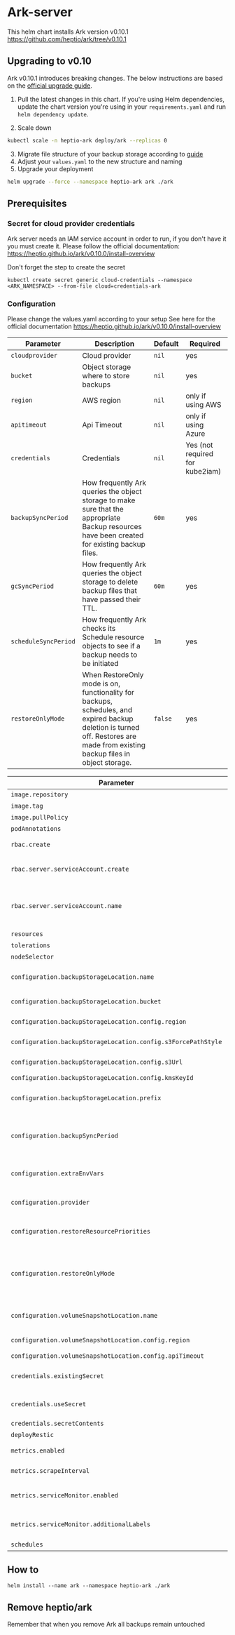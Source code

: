 # Ark-server

This helm chart installs Ark version v0.10.1
https://github.com/heptio/ark/tree/v0.10.1

## Upgrading to v0.10

Ark v0.10.1 introduces breaking changes. The below instructions are based on the [official upgrade guide](https://github.com/heptio/ark/blob/master/docs/upgrading-to-v0.10.md).

1. Pull the latest changes in this chart. If you're using Helm dependencies, update the chart version you're using in your `requirements.yaml` and run `helm dependency update`.

2. Scale down

```sh
kubectl scale -n heptio-ark deploy/ark --replicas 0
```

3. Migrate file structure of your backup storage according to [guide](https://github.com/heptio/ark/blob/master/docs/storage-layout-reorg-v0.10.md)
4. Adjust your `values.yaml` to the new structure and naming
5. Upgrade your deployment

```sh
helm upgrade --force --namespace heptio-ark ark ./ark
```

## Prerequisites

### Secret for cloud provider credentials
Ark server needs an IAM service account in order to run, if you don't have it you must create it.
Please follow the official documentation: https://heptio.github.io/ark/v0.10.0/install-overview

Don't forget the step to create the secret
```
kubectl create secret generic cloud-credentials --namespace <ARK_NAMESPACE> --from-file cloud=credentials-ark
```

### Configuration
Please change the values.yaml according to your setup
See here for the official documentation https://heptio.github.io/ark/v0.10.0/install-overview

Parameter | Description | Default | Required
--- | --- | --- | ---
`cloudprovider` | Cloud provider  | `nil` | yes
`bucket` | Object storage where to store backups  | `nil` | yes
`region` | AWS region  | `nil` | only if using AWS
`apitimeout` | Api Timeout  | `nil` | only if using Azure
`credentials` | Credentials  | `nil` | Yes (not required for kube2iam)
`backupSyncPeriod` | How frequently Ark queries the object storage to make sure that the appropriate Backup resources have been created for existing backup files. | `60m` | yes
`gcSyncPeriod` | How frequently Ark queries the object storage to delete backup files that have passed their TTL.  | `60m` | yes
`scheduleSyncPeriod` | How frequently Ark checks its Schedule resource objects to see if a backup needs to be initiated  | `1m` | yes
`restoreOnlyMode` | When RestoreOnly mode is on, functionality for backups, schedules, and expired backup deletion is turned off. Restores are made from existing backup files in object storage.  | `false` | yes

Parameter | Description | Default
--- | --- | ---
`image.repository` | Image repository | `gcr.io/heptio-images/ark`
`image.tag` | Image tag | `v0.9.1`
`image.pullPolicy` | Image pull policy | `IfNotPresent`
`podAnnotations` | Annotations for the Ark server pod | `{}`
`rbac.create` | If true, create and use RBAC resources | `true`
`rbac.server.serviceAccount.create` | Whether a new service account name that the server will use should be created | `true`
`rbac.server.serviceAccount.name` | Service account to be used for the server. If not set and `rbac.server.serviceAccount.create` is `true` a name is generated using the fullname template | ``
`resources` | Resource requests and limits | `{}`
`tolerations` | List of node taints to tolerate | `[]`
`nodeSelector` | Node labels for pod assignment | `{}`
`configuration.backupStorageLocation.name` | The name of the cloud provider that will be used to actually store the backups (`aws`, `azure`, `gcp`) | ``
`configuration.backupStorageLocation.bucket` | The storage bucket where backups are to be uploaded | ``
`configuration.backupStorageLocation.config.region` | The cloud provider region (AWS only) | ``
`configuration.backupStorageLocation.config.s3ForcePathStyle` | Set to `true` for a local storage service like Minio | ``
`configuration.backupStorageLocation.config.s3Url` | S3 url (primarily used for local storage services like Minio) | ``
`configuration.backupStorageLocation.config.kmsKeyId` | KMS key for encryption (AWS only) | ``
`configuration.backupStorageLocation.prefix` | The directory inside a storage bucket where backups are to be uploaded | ``
`configuration.backupSyncPeriod` | How frequently Ark queries the object storage to make sure that the appropriate Backup resources have been created for existing backup files | `60m`
`configuration.extraEnvVars` | Key/values for extra environment variables such as AWS_CLUSTER_NAME, etc | `{}`
`configuration.provider` | The name of the cloud provider where you are deploying ark to (`aws`, `azure`, `gcp`) |
`configuration.restoreResourcePriorities` | An ordered list that describes the order in which Kubernetes resource objects should be restored | `namespaces,persistentvolumes,persistentvolumeclaims,secrets,configmaps,serviceaccounts,limitranges,pods`
`configuration.restoreOnlyMode` | When RestoreOnly mode is on, functionality for backups, schedules, and expired backup deletion is turned off. Restores are made from existing backup files in object storage | `false`
`configuration.volumeSnapshotLocation.name` | The name of the cloud provider the cluster is using for persistent volumes, if any | `{}`
`configuration.volumeSnapshotLocation.config.region` | The cloud provider region (AWS only) | ``
`configuration.volumeSnapshotLocation.config.apiTimeout` | The API timeout (`azure` only) |
`credentials.existingSecret` | If specified and `useSecret` is `true`, uses an existing secret with this name instead of creating one | ``
`credentials.useSecret` | Whether a secret should be used. Set this to `false` when using `kube2iam` | `true`
`credentials.secretContents` | Contents for the credentials secret | `{}`
`deployRestic` | If `true`, enable restic deployment | `false`
`metrics.enabled` | Set this to `true` to enable exporting Prometheus monitoring metrics | `false`
`metrics.scrapeInterval` | Scrape interval for the Prometheus ServiceMonitor | `30s`
`metrics.serviceMonitor.enabled` | Set this to `true` to create ServiceMonitor for Prometheus operator | `false`
`metrics.serviceMonitor.additionalLabels` | Additional labels that can be used so ServiceMonitor will be discovered by Prometheus | `{}`
`schedules` | A dict of schedules | `{}`


## How to
```
helm install --name ark --namespace heptio-ark ./ark
```

## Remove heptio/ark
Remember that when you remove Ark all backups remain untouched
